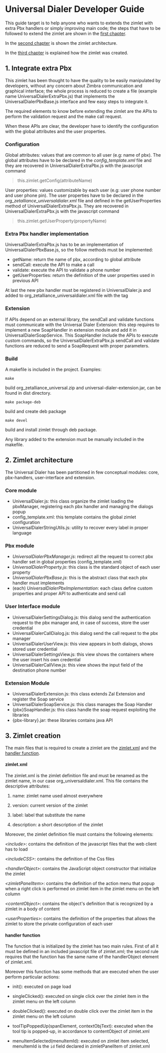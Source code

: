 # Universal Dialer Developer Guide

This guide target is to help anyone who wants to extends the zimlet
with extra Pbx handlers or simply improving main code;
the steps that have to be followed to extend the zimlet are shown in the [first chapter](#first).

In the [second chapter](#second) is shown the zimlet architecture.

In the [third chapter](#third) is explained how the zimlet was created.



## <a name="first"></a>1. Integrate extra Pbx

This zimlet has been thought to have the quality to be easily manipulated by developers,
without any concern about Zimbra communication and graphical interface;
the whole process is reduced to create a file (example name UniversalDialerExtraPbx.js)
that implements the UniversalDialerPbxBase.js interface
and few easy steps to integrate it.

The required elements to know before extending the zimlet are the APIs to perform the validation request and the make call request.

When these APIs are clear, the developer have to identify the configuration with the global attributes and the user properties.

### Configuration

Global attributes: values that are common to all user (e.g: name of pbx).
The global attributes have to be declared in the _config_template.xml_ file
and they are recovered in UniversalDialerExtraPbx.js with the javascript command
>this.zimlet.getConfig(attributeName)

User properties: values customizable by each user (e.g: user phone number and user phone pin).
The user properties have to be declared in the _org_zetalliance_universaldialer.xml_ file
and defined in the getUserProperties method of UniversalDialerExtraPbx.js.
They are recovered in UniversalDialerExtraPbx.js with the javascript command
>this.zimlet.getUserProperty(propertyName)

### Extra Pbx handler implementation

UniversalDialerExtraPbx.js has to be an implementation of UniversalDialerPbxBase.js,
so the follow methods must be implemented:

* getName: return the name of pbx, according to global attribute
* sendCall: execute the API to make a call
* validate: execute the API to validate a phone number
* getUserProperties: return the definition of the user properties used in previous API

At last the new pbx handler must be registered in UniversalDialer.js and added to org_zetalliance_universaldialer.xml file with the tag <include>

### Extension

If APIs depend on an external library, the sendCall and validate functions must communicate with the Universal Dialer Extension:
this step requires to implement a new SoapHandler in extension module and add it in UniversalDialerSoapService.
This SoapHandler include the APIs to execute custom commands, so the UniversalDialerExtraPbx.js sendCall and validate functions are reduced to send a SoapRequest with proper parameters.

### Build

A makefile is included in the project.
Examples:
```
make
```

build org_zetalliance_universal.zip and universal-dialer-extension.jar, can be found in dist directory.
```
make package-deb
```
build and create deb package
```
make devel
```
build and install zimlet through deb package.

Any library added to the extension must be manually included in the makefile.

## <a name="second"></a>2. Zimlet architecture

The Universal Dialer has been partitioned in few conceptual modules: core, pbx-handlers, user-interface and extension.

### Core module

* UniversalDialer.js: this class organize the zimlet loading the pbxManager, registering each pbx handler and managing the dialogs popup
* config_template.xml: this template contains the global zimlet configuration
* UniversalDialerStringUtils.js: utility to recover every label in proper language

### Pbx module

* *UniversalDialerPbxManager.js*: redirect all the request to correct pbx handler set in global properties (config_template.xml)
* *UniversalDialerProperty.js*: this class is the standard object of each user property
* *UniversalDialerPbxBase.js*: this is the abstract class that each pbx handler must implements
* (each) *UniversalDialerPbxImplementation*: each class define custom properties and proper API to authenticate and send call

### User Interface module

* UniversalDialerSettingsDialog.js: this dialog send the authentication request to the pbx manager and,
in case of success, store the user credential
* UniversalDialerCallDialog.js: this dialog send the call request to the pbx manager
* UniversalDialerUserView.js: this view appears in both dialogs, shows stored user credential
* UniversalDialerSettingsView.js: this view shows the containers where the user insert his own credential
* UniversalDialerCallView.js: this view shows the input field of the destination phone number

### Extension Module

* UniversalDialerExtension.js: this class extends Zal Extension and register the Soap service
* UniversalDialerSoapService.js: this class manages the Soap Handler
* {pbx}SoapHandler.js: this class handle the soap request exploiting the libraries
* {pbx-library}.jar: these libraries contains java API

## <a name="third"></a>3. Zimlet creation

The main files that is required to create a zimlet are the
[zimlet.xml](org_zetalliance_universaldialer.xml)
and the [handler function](src/UniversalDialer.js).

#### zimlet.xml
The zimlet.xml is the zimlet definition file and must be renamed as the zimlet name, in our case org_universaldialer.xml.
This file contains the descriptive attributes:

1. name: zimlet name used almost everywhere

2. version: current version of the zimlet

3. label: label that substitute the name

4. description: a short description of the zimlet

Moreover, the zimlet definition file must contains the following elements:

 *\<include>*: contains the definition of the javascript files that the web client has to load

 *\<includeCSS>*: contains the definition of the Css files

 *\<handlerObject>*: contains the JavaScript object constructor that initialize the zimlet

 *\<zimletPanelItem>*: contains the definition of the action menu that popup when a right click is performed on zimlet item in the zimlet menu on the left column

 *\<contentObject>*: contains the object's definition that is recognized by a zimlet in a body of content

 *\<userProperties>*: contains the definition of the properties that allows the zimlet to store the private configuration of each user

#### handler function

The function that is initialized by the zimlet has two main rules.
First of all it must be defined in an included javascript file of zimlet.xml;
the second rule requires that the function has the same name of the handlerObject element of zimlet.xml.

Moreover this function has some methods that are executed when the user perform particular actions:

* init(): executed on page load

* singleClicked(): executed on single click over the zimlet item in the zimlet menu on the left column

* doubleClicked(): executed on double click over the zimlet item in the zimlet menu on the left column

* toolTipPoppedUp(spanElement, contextObjText): executed when the tool tip is popped-up, in accordance to contentObject of zimlet.xml

* menuItemSelected(menuItemId): executed on zimlet item selected, menuItemId is the `id` field declared in zimletPanelItem of zimlet.xml
